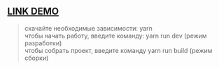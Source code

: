  [LINK DEMO](https://maxstetsenko.github.io/Project-test1821/dist/index.html)
---
>скачайте необходимые зависимости: yarn <br />
>чтобы начать работу, введите команду: yarn run dev (режим разработки) <br />
>чтобы собрать проект, введите команду yarn run build (режим сборки) <br />
